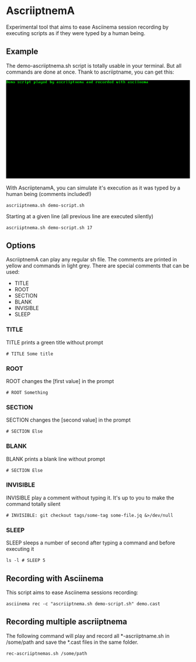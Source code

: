 # AscriiptnemA

Experimental tool that aims to ease Asciinema session recording by executing scripts as if they were typed by a human being.

## Example

The demo-ascriiptnema.sh script is totally usable in your terminal. But all commands are done at once.
Thank to ascriiptname, you can get this:

![AscriiptnemA in action](demo.gif?raw=true)

With AscriiptenamA, you can simulate it's execution as it was typed by a human being (comments included!)

```
ascriiptnema.sh demo-script.sh
```

Starting at a given line (all previous line are executed silently)
```
ascriiptnema.sh demo-script.sh 17
```

## Options

AscriiptnemA can play any regular sh file. The comments are printed in yellow and commands in light grey.
There are special comments that can be used:

- TITLE
- ROOT
- SECTION
- BLANK
- INVISIBLE
- SLEEP

### TITLE

TITLE prints a green title without prompt

```
# TITLE Some title
```

### ROOT

ROOT changes the [first value] in the prompt
```
# ROOT Something
```

### SECTION

SECTION changes the [second value] in the prompt
```
# SECTION Else
```

### BLANK

BLANK prints a blank line without prompt
```
# SECTION Else
```

### INVISIBLE

INVISIBLE play a comment without typing it. It's up to you to make the command totally silent
```
# INVISIBLE: git checkout tags/some-tag some-file.jq &>/dev/null
```
### SLEEP

SLEEP sleeps a number of second after typing a command and before executing it

```
ls -l # SLEEP 5
```

## Recording with Asciinema
This script aims to ease Asciinema sessions recording:
```
asciinema rec -c "ascriiptnema.sh demo-script.sh" demo.cast
```

## Recording multiple ascriiptnema

The following command will play and record all *-ascriiptname.sh in /some/path and save the *.cast files in the same folder. 
```
rec-ascriiptnemas.sh /some/path
```
